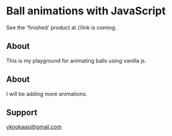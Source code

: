 # Ball animations with JavaScript

See the 'finished' product at //link is coming.

## About

This is my playground for animating balls using vanilla js.

## About

I will be adding more animations.

## Support

ykookaasi@gmail.com
